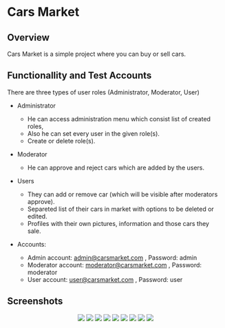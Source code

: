 # Cars Market 

## Overview
Cars Market is a simple project where you can buy or sell cars. 

## Functionallity and Test Accounts

There are three types of user roles (Administrator, Moderator, User)

- Administrator
  - He can access administration menu which consist list of created roles,
  - Also he can set every user in the given role(s).
  - Create or delete role(s).

- Moderator
  - He can approve and reject cars which are added by the users.

- Users
  - They can add or remove car (which will be visible after moderators approve).
  - Separeted list of their cars in market with options to be deleted or edited.
  - Profiles with their own pictures, information and those cars they sale. 


- Accounts:
  - Admin account: admin@carsmarket.com , Password: admin
  - Moderator account: moderator@carsmarket.com , Password: moderator
  - User account: user@carsmarket.com , Password: user

## Screenshots
<p align="center">
<img src="https://res.cloudinary.com/dsqzilmck/image/upload/v1649622685/CarsMarket/8_w28qx7.jpg" />
<img src="https://res.cloudinary.com/dsqzilmck/image/upload/v1649622684/CarsMarket/1_nysctx.jpg" />  
<img src="https://res.cloudinary.com/dsqzilmck/image/upload/v1649622685/CarsMarket/7_vbatw0.jpg" />
<img src="https://res.cloudinary.com/dsqzilmck/image/upload/v1649622684/CarsMarket/6_zqncdr.jpg" />
<img src="https://res.cloudinary.com/dsqzilmck/image/upload/v1649622684/CarsMarket/2_pfy817.jpg" />
<img src="https://res.cloudinary.com/dsqzilmck/image/upload/v1649622685/CarsMarket/9_s4lszf.jpg" />
<img src="https://res.cloudinary.com/dsqzilmck/image/upload/v1649622684/CarsMarket/4_stptzy.jpg" />
<img src="https://res.cloudinary.com/dsqzilmck/image/upload/v1649622684/CarsMarket/3_dfdqhn.jpg" />
<img src="https://res.cloudinary.com/dsqzilmck/image/upload/v1649622684/CarsMarket/5_dq3lte.jpg" />
</p>
